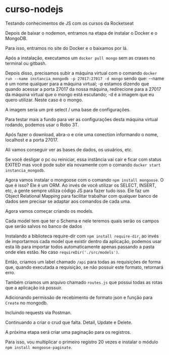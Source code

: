 # curso-nodejs
Testando conhecimentos de JS com os cursos da Rocketseat

Depois de baixar o nodemon, entramos na etapa de instalar o Docker e o MongoDB.

Para isso, entramos no site do Docker e o baixamos por lá.

Após a instalação, executamos um `docker pull mongo` sem as crases no terminal ou gitbash.

Depois disso, precisamos subir a máquina virtual com o comando `docker run --name instancia_mongodb -p 27017:27017 -d mongo` sendo que:
    --name é um nome qualquer para a máquina virtual;
    -p estamos dizendo que quando acessar a porta 27017 da nossa máquina, redirecione para a 27017 da máquina virtual que o mongo está escutando;
    -d é a imagem que eu quero utilizar. Neste caso é o mongo.

A imagem seria um pré select / uma base de configurações.

Para testar mais a fundo para ver as configurações desta máquina virtual rodando, podemos usar o Robo 3T.

Após fazer o download, abra-o e crie uma conection informando o nome, localhost e a porta 27017.

Ali vamos conseguir ver as bases de dados, os usuários, etc.

Se você desligar o pc ou reiniciar, essa instância vai cair e ficar com status EXITED mas você pode subir ela novamente com o comando `docker start instancia_mongodb`.

Agora vamos instalar o mongoose com o comando `npm install mongoose`. O que é isso? Ele é um ORM. Ao invés de você utilizar os SELECT, INSERT, etc, a gente sempre utiliza código JS para fazer tudo isso. Ele faz um Object Relational Mapping para facilitar trabalhar com qualquer banco de dados sem precisar se adaptar aos comandos de cada uma.

Agora vamos começar criando os models.

Cada model tem que ter o Schema e nele teremos quais serão os campos que serão salvos no banco de dados

Instalando a biblioteca require-dir com `npm install require-dir`, ao invés de importarmos cada model que existir dentro da aplicação, podemos usar esta lib para importar todos automaticamente apenas passando a pasta onde eles estão. No caso `requireDir('./src/models')`.

Então, criamos um label chamado `/api` para todas as requisições de forma que, quando executada a requisição, se não possuir este formato, retornará erro.

Também criamos um arquivo chamado `routes.js` que possui todas as rotas que a aplicação irá possuir.

Adicionando permissão de recebimento de formato json e função para `Create` no mongodb.

Incluindo requests via Postman.

Continuando a criar o crud que falta. Detail, Update e Delete.

A próxima etapa será criar uma paginação para os registros.

Para isso, vou multiplicar o primeiro registro 20 vezes e instalar o módulo `npm install mongoose-paginate`.

